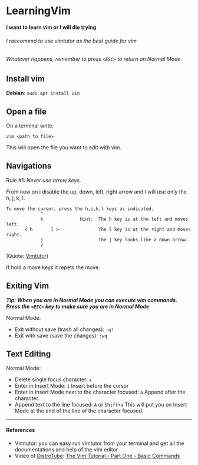 # LearningVim

****I want to learn vim or I will die trying****

###### *I raccomend to use vimtutor as the best guide for vim*
###### *Whatever happens, remember to press `<ESC>` to return on Normal Mode*

## Install vim

**Debian**: `sudo apt install vim`

## Open a file

On a terminal write:
```
vim <path_to_file>
```
This will open the file you want to edit with vim.

## Navigations

Rule #1: *Never use arrow keys.*

From now on i disable the up, down, left, right arrow and I will use only the h, j, k, l.

```
To move the cursor, press the h,j,k,l keys as indicated. 
             ^
             k              Hint:  The h key is at the left and moves left.
       < h       l >               The l key is at the right and moves right.
             j                     The j key looks like a down arrow.
             v
```
(Quote: [Vimtutor](#references))

If hold a move keys it repets the move.

## Exiting Vim

***Tip: When you are in Normal Mode you can execute vim commands. Press the `<ESC>` key to make sure you are in Normal Mode***

Normal Mode:
* Exit without save (trash all changes): 
```:q!```
* Exit with save (save the changes): 
```:wq```

## Text Editing

Normal Mode:
* Delete single focus character: 
```x```
* Enter in Insert Mode: 
```i```
Insert before the cursor
* Enter in Insert Mode next to the character focused:
```a```
Append after the character. 
* Append text to the line focused:
```A``` or ```Shift+a``` 
This will put you on Insert Mode at the end of the line of the character focused.

-------------------------------------------------------------------

#### References
* Vimtutor: you can easy run vimtutor from your terminal and get all the documentations and help of the vim editor
* Video of [DistroTube](https://www.youtube.com/channel/UCVls1GmFKf6WlTraIb_IaJg): [The Vim Tutorial - Part One - Basic Commands](https://www.youtube.com/watch?v=ER5JYFKkYDg)

